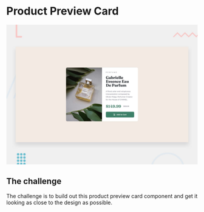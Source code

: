 # Product Preview Card

![Design preview for the Product preview card component coding challenge](./assets/img/desktop-preview.jpg "Product Preview Card")

## The challenge

The challenge is to build out this product preview card component and get it looking as close to the design as possible.
